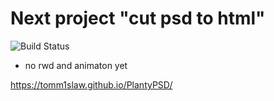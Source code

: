 # Next project "cut psd to html"

![Build Status](https://travis-ci.org/joemccann/dillinger.svg?branch=master)

- no rwd and animaton yet

https://tomm1slaw.github.io/PlantyPSD/
